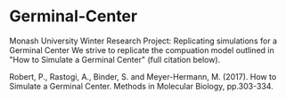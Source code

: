 # Germinal-Center
Monash University Winter Research Project: Replicating simulations for a Germinal Center
We strive to replicate the compuation model outlined in "How to Simulate a Germinal Center" (full citation below).


Robert, P., Rastogi, A., Binder, S. and Meyer-Hermann, M. (2017). How to Simulate a Germinal Center. Methods in Molecular Biology, pp.303-334.
